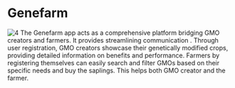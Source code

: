 # Genefarm 
![4](https://github.com/hackfest-dev/HF24-DINOCODERS/assets/123622523/90649a59-0359-447a-b0cd-d11b6dfc3ca8)
The Genefarm app acts as a comprehensive platform bridging GMO creators and farmers. It provides streamlining communication . Through user registration, GMO creators showcase their genetically modified crops, providing detailed information on benefits and performance.  Farmers by registering themselves can easily search and filter GMOs based on their specific needs and buy the saplings.  This helps both GMO creator and the farmer.
